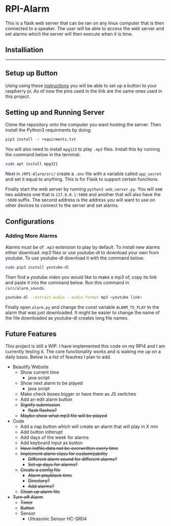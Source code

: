 # RPI-Alarm
This is a flask web server that can be ran on any linux computer that is then connected to a speaker. The user will be able to access the web server and set alarms which the server will then execute when it is time.

## Installiation 
---
## Setup up Button
Using using these [instructions](https://raspberrypihq.com/use-a-push-button-with-raspberry-pi-gpio/) you will be able to set up a button to your raspberry pi. As of now the pins used in the link are the same ones used in this project.

## Setting up and Running Server
Clone the repository onto the computer you want hosting the server. Then install the Python3 requirments by doing:

```bash
pip3 install -r requirments.txt
```

You will also need to install `mpg123` to play `.mp3` files. Install this by running the command below in the terminal:

```bash
sudo apt install mpg321
```

Next in `/RPI-Alarm/src/` create a `.env` file with a variable called `app_secret` and set it equal to anything. This is for Flask to support certain functions.

Finally start the web server by running `python3 web_server.py`. You will see two address one that is `127.0.0.1:5000` and another that will also have the `:5000` suffix. The second address is the address you will want to use on other devices to connect to the server and set alarms.

## Configurations

### Adding More Alarms

Alarms must be of `.mp3` extension to play by default. To install new alarms either download .mp3 files or use youtube-dl to download your own from youtube. To use youtube-dl download it with the command below:

```bash
sudo pip3 install youtube-dl
```

Then find a youtube video you would like to make a mp3 of, copy its link and paste it into the command below. Run this command in `/src/alarm_sounds`.

```bash
youtube-dl --extract-audio --audio-format mp3 <youtube link>
```
Finally open `alarm.py` and change the const variable `ALARM_TO_PLAY` to the alarm that was just downloaded. It might be easier to change the name of the file downloaded as youtube-dl creates long file names.

## Future Features

This project is still a WIP. I have implemented this code on my RPI4 and I am currently testing it. The core functionality works and is waking me up on a daily basis. Below is a list of feautres I plan to add.

- Beautify Website
    - Show current time
        - java script
    - Show next alarm to be played
        - java script
    - Make check boxes bigger or have them as JS switches
    - Add an edit alarm button
    - ~~Signify submission~~
        - ~~flask flashes?~~
    - ~~Maybe show what mp3 file will be played~~
- Code
    - Add a nap button which will create an alarm that will play in X min
    - Add button intterupt 
    - Add days of the week for alarms
    - Add keyboard input as button 
    - ~~Have listfile.data not be overwritten every time~~
    - ~~Implement alarm class for customizability~~
        - ~~Different alarm sound for different alarms?~~
        - ~~Set up days for alarms?~~
    - ~~Create a config file~~ 
        - ~~Alarm playblack time~~
        - ~~Directory?~~
        - ~~Add alarms?~~
    - ~~Clean up alarm file~~
- ~~Turn off Alarm~~
    - ~~Timer~~
    - ~~Button~~
    - Sensor
        - Ultrasonic Sensor HC-SR04
    



